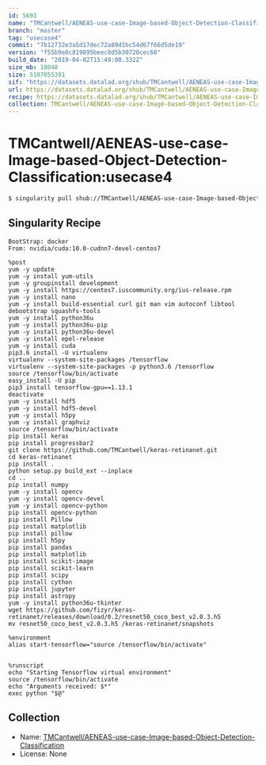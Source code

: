 ```yaml
---
id: 5693
name: "TMCantwell/AENEAS-use-case-Image-based-Object-Detection-Classification"
branch: "master"
tag: "usecase4"
commit: "7b12732e3a5d17dec72a89d1bc54d67f66d5de19"
version: "f55b9e8c819895beec0d5b30720cec60"
build_date: "2019-04-02T15:49:00.332Z"
size_mb: 10048
size: 5107855391
sif: "https://datasets.datalad.org/shub/TMCantwell/AENEAS-use-case-Image-based-Object-Detection-Classification/usecase4/2019-04-02-7b12732e-f55b9e8c/f55b9e8c819895beec0d5b30720cec60.simg"
url: https://datasets.datalad.org/shub/TMCantwell/AENEAS-use-case-Image-based-Object-Detection-Classification/usecase4/2019-04-02-7b12732e-f55b9e8c/
recipe: https://datasets.datalad.org/shub/TMCantwell/AENEAS-use-case-Image-based-Object-Detection-Classification/usecase4/2019-04-02-7b12732e-f55b9e8c/Singularity
collection: TMCantwell/AENEAS-use-case-Image-based-Object-Detection-Classification
---
```


# TMCantwell/AENEAS-use-case-Image-based-Object-Detection-Classification:usecase4

```bash
$ singularity pull shub://TMCantwell/AENEAS-use-case-Image-based-Object-Detection-Classification:usecase4
```

## Singularity Recipe

```singularity
BootStrap: docker
From: nvidia/cuda:10.0-cudnn7-devel-centos7

%post
yum -y update
yum -y install yum-utils
yum -y groupinstall development
yum -y install https://centos7.iuscommunity.org/ius-release.rpm
yum -y install nano
yum -y install build-essential curl git man vim autoconf libtool debootstrap squashfs-tools
yum -y install python36u
yum -y install python36u-pip
yum -y install python36u-devel
yum -y install epel-release
yum -y install cuda
pip3.6 install -U virtualenv
virtualenv --system-site-packages /tensorflow
virtualenv --system-site-packages -p python3.6 /tensorflow
source /tensorflow/bin/activate
easy_install -U pip
pip3 install tensorflow-gpu==1.13.1
deactivate
yum -y install hdf5
yum -y install hdf5-devel
yum -y install h5py
yum -y install graphviz
source /tensorflow/bin/activate
pip install keras
pip install progressbar2
git clone https://github.com/TMCantwell/keras-retinanet.git
cd keras-retinanet
pip install .
python setup.py build_ext --inplace
cd ..
pip install numpy
yum -y install opencv
yum -y install opencv-devel
yum -y install opencv-python
pip install opencv-python
pip install Pillow
pip install matplotlib
pip install pillow
pip install h5py
pip install pandas
pip install matplotlib
pip install scikit-image
pip install scikit-learn
pip install scipy
pip install cython
pip install jupyter
pip install astropy
yum -y install python36u-tkinter
wget https://github.com/fizyr/keras-retinanet/releases/download/0.2/resnet50_coco_best_v2.0.3.h5
mv resnet50_coco_best_v2.0.3.h5 /keras-retinanet/snapshots

%environment
alias start-tensorflow="source /tensorflow/bin/activate"


%runscript
echo "Starting Tensorflow virtual environment"
source /tensorflow/bin/activate
echo "Arguments received: $*"
exec python "$@"
```

## Collection

 - Name: [TMCantwell/AENEAS-use-case-Image-based-Object-Detection-Classification](https://github.com/TMCantwell/AENEAS-use-case-Image-based-Object-Detection-Classification)
 - License: None

